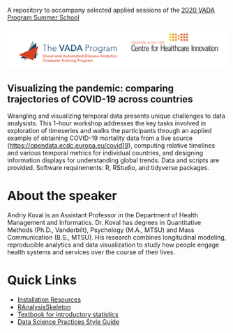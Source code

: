 

A repository to accompany selected applied sessions of the [2020 VADA Program Summer School](http://vada.cs.umanitoba.ca/program/program/summer-school/)

![](./libs/images/header-1.png)
<!--[](./libs/images/summer-school-banner.png)-->

Visualizing the pandemic: comparing trajectories of COVID-19 across countries
-------------------

Wrangling and visualizing temporal data presents unique challenges to data analysists. This 1-hour workshop addresses the key tasks involved in exploration of timeseries and walks the participants through an applied example of obtaining COVID-19 mortality data from a live source (https://opendata.ecdc.europa.eu/covid19), computing relative timelines and various temporal metrics for individual countries, and designing  information displays for understanding global trends. Data and scripts are provided. Software requirements: R, RStudio, and tidyverse packages. 

# About the speaker

Andriy Koval is an Assistant Professor in the Department of Health Management and Informatics. Dr. Koval has degrees in Quantitative Methods (Ph.D., Vanderbilt), Psychology (M.A., MTSU) and Mass Communication (B.S., MTSU). His research combines longitudinal modeling, reproducible analytics and  data visualization to study how people engage health systems and services over the course of their lives. 

# Quick Links
- [Installation Resources](https://github.com/OuhscBbmc/RedcapExamplesAndPatterns/blob/master/DocumentationGlobal/ResourcesInstallation.md)
- [RAnalysisSkeleton](https://github.com/wibeasley/ranalysisskeleton)
- [Textbook for introductory statistics](https://github.com/OuhscBbmc/DeSheaToothakerIntroStats/blob/master/thumbnails/thumbnails.md)
- [Data Science Practices Style Guide](https://ouhscbbmc.github.io/data-science-practices-1/style-guide.htm)

